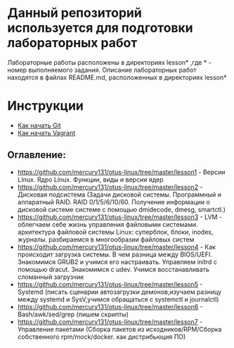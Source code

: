# Данный репозиторий используется для подготовки лабораторных работ

Лабораторные работы расположены в директориях lesson* ,где * - номер выполняемого задания. 
Описание лабораторных работ находятся в файлах README.md, расположенных в директориях lesson*
# Инструкции

* [Как начать Git](git_quick_start.md)
* [Как начать Vagrant](vagrant_quick_start.md)

## Оглавление:

*  https://github.com/mercury131/otus-linux/tree/master/lesson1 - Версии LInux. Ядро Linux. Функции, виды и версии ядер
*  https://github.com/mercury131/otus-linux/tree/master/lesson2 - Дисковая подсистема (Задачи дисковой системы. Программный и аппаратный RAID. RAID 0/1/5/6/10/60. Получение информации о дисковой системе системе с помощью dmidecode, dmesg, smartctl.)
*  https://github.com/mercury131/otus-linux/tree/master/lesson3 - LVM - облегчаем себе жизнь управления файловыми системами. архитектура файловой системы Linux: суперблок, блоки, inodes, журналы. разбираемся в многообразии файловых систем
*  https://github.com/mercury131/otus-linux/tree/master/lesson4 - Как происходит загрузка системы. В чем разница между BIOS/UEFI. Знакомимся GRUB2 и учимся его настраивать. Управляем initrd с помощью dracut. Знакомимся с udev. Учимся восстанавливать сломанный загрузчик
*  https://github.com/mercury131/otus-linux/tree/master/lesson5 - Systemd (писать сценарии автозагрузки демонов,изучаем разницу между systemd и SysV,учимся обращаться с systemctl и journalctl)
*  https://github.com/mercury131/otus-linux/tree/master/lesson6 - Bash/awk/sed/grep (пишем скрипты)
*  https://github.com/mercury131/otus-linux/tree/master/lesson7 - Управление пакетами (Сборка пакетов из исходников/RPM/Сборка собственного rpm/mock/docker. как дистрибьюция ПО)